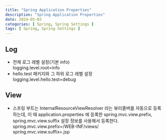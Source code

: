 ```yaml
---
title: "Spring Application Properties"
description: "Spring Application Properties"
date: 2024-05-02
categories: [ Spring, Spring Settings ]
tags: [ Spring, Spring Settings ]
---
```


## Log

- 전체 로그 레벨 설정(기본 info)  
  logging.level.root=info  
- hello.test 패키지와 그 하위 로그 레벨 설정  
  logging.level.hello.test=debug  

## View

- 스프링 부트는 InternalResourceViewResolver 라는 뷰리졸버를 자동으로 등록하는데, 이 때 application.properties 에 등록한 spring.mvc.view.prefix, spring.mvc.view.suffix 설정 정보를 사용해서 등록한다.  
  spring.mvc.view.prefix=/WEB-INF/views/  
  spring.mvc.view.suffix=.jsp  







